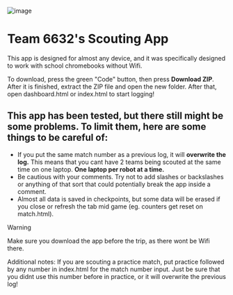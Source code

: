 ![image](https://github.com/user-attachments/assets/5b9c2089-f4fa-4c96-bb2d-59294f2052a0)
# Team 6632's Scouting App
This app is designed for almost any device, and it was specifically designed to work with school chromebooks without Wifi.

To download, press the green "Code" button, then press **Download ZIP**. After it is finished, extract the ZIP file and open the new folder. After that, open dashboard.html or index.html to start logging!

## This app has been **tested**, but there still might be some problems. To limit them, here are some things to be careful of:
- If you put the same match number as a previous log, it will **overwrite the log.** This means that you cant have 2 teams being scouted at the same time on one laptop. __One laptop per robot at a time.__
- Be cautious with your comments. Try not to add slashes or backslashes or anything of that sort that could potentially break the app inside a comment.
- Almost all data is saved in checkpoints, but some data will be erased if you close or refresh the tab mid game (eg. counters get reset on match.html).

>[!WARNING]
>Make sure you download the app before the trip, as there wont be Wifi there.

Additional notes: 
If you are scouting a practice match, put practice followed by any number in index.html for the match number input. Just be sure that you didnt use this number before in practice, or it will overwrite the previous log!
